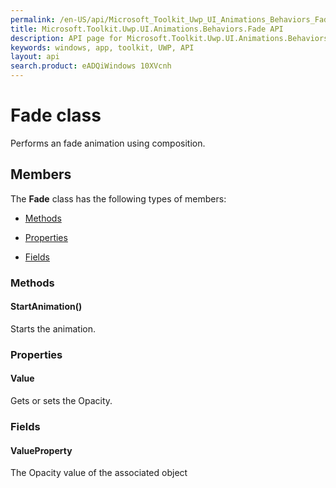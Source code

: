 ```yaml
---
permalink: /en-US/api/Microsoft_Toolkit_Uwp_UI_Animations_Behaviors_Fade.htm
title: Microsoft.Toolkit.Uwp.UI.Animations.Behaviors.Fade API 
description: API page for Microsoft.Toolkit.Uwp.UI.Animations.Behaviors.Fade
keywords: windows, app, toolkit, UWP, API
layout: api
search.product: eADQiWindows 10XVcnh
---
```



# Fade class

Performs an fade animation using composition.

## Members

The **Fade** class has the following types of members:

* [Methods](#Methods)

* [Properties](#Properties)

* [Fields](#Fields)

### Methods

#### StartAnimation()

Starts the animation.



### Properties

#### Value

Gets or sets the Opacity.



### Fields

#### ValueProperty

The Opacity value of the associated object


